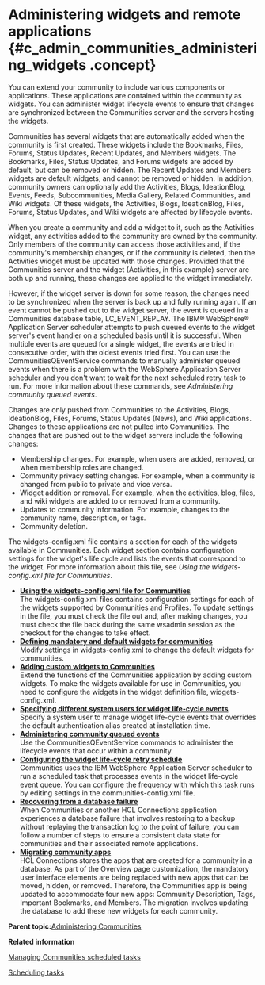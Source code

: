 # Administering widgets and remote applications {#c_admin_communities_administering_widgets .concept}

You can extend your community to include various components or applications. These applications are contained within the community as widgets. You can administer widget lifecycle events to ensure that changes are synchronized between the Communities server and the servers hosting the widgets.

Communities has several widgets that are automatically added when the community is first created. These widgets include the Bookmarks, Files, Forums, Status Updates, Recent Updates, and Members widgets. The Bookmarks, Files, Status Updates, and Forums widgets are added by default, but can be removed or hidden. The Recent Updates and Members widgets are default widgets, and cannot be removed or hidden. In addition, community owners can optionally add the Activities, Blogs, IdeationBlog, Events, Feeds, Subcommunities, Media Gallery, Related Communities, and Wiki widgets. Of these widgets, the Activities, Blogs, IdeationBlog, Files, Forums, Status Updates, and Wiki widgets are affected by lifecycle events.

When you create a community and add a widget to it, such as the Activities widget, any activities added to the community are owned by the community. Only members of the community can access those activities and, if the community's membership changes, or if the community is deleted, then the Activities widget must be updated with those changes. Provided that the Communities server and the widget \(Activities, in this example\) server are both up and running, these changes are applied to the widget immediately.

However, if the widget server is down for some reason, the changes need to be synchronized when the server is back up and fully running again. If an event cannot be pushed out to the widget server, the event is queued in a Communities database table, LC\_EVENT\_REPLAY. The IBM® WebSphere® Application Server scheduler attempts to push queued events to the widget server's event handler on a scheduled basis until it is successful. When multiple events are queued for a single widget, the events are tried in consecutive order, with the oldest events tried first. You can use the CommunitiesQEventService commands to manually administer queued events when there is a problem with the WebSphere Application Server scheduler and you don't want to wait for the next scheduled retry task to run. For more information about these commands, see *Administering community queued events*.

Changes are only pushed from Communities to the Activities, Blogs, IdeationBlog, Files, Forums, Status Updates \(News\), and Wiki applications. Changes to these applications are not pulled into Communities. The changes that are pushed out to the widget servers include the following changes:

-   Membership changes. For example, when users are added, removed, or when membership roles are changed.
-   Community privacy setting changes. For example, when a community is changed from public to private and vice versa.
-   Widget addition or removal. For example, when the activities, blog, files, and wiki widgets are added to or removed from a community.
-   Updates to community information. For example, changes to the community name, description, or tags.
-   Community deletion.

The widgets-config.xml file contains a section for each of the widgets available in Communities. Each widget section contains configuration settings for the widget's life cycle and lists the events that correspond to the widget. For more information about this file, see *Using the widgets-config.xml file for Communities*.

-   **[Using the widgets-config.xml file for Communities](../admin/t_admin_communities_use_widgets_config.md)**  
The widgets-config.xml files contains configuration settings for each of the widgets supported by Communities and Profiles. To update settings in the file, you must check the file out and, after making changes, you must check the file back during the same wsadmin session as the checkout for the changes to take effect.
-   **[Defining mandatory and default widgets for communities](../admin/t_admin_communities_change_default_widgets.md)**  
Modify settings in widgets-config.xml to change the default widgets for communities.
-   **[Adding custom widgets to Communities](../admin/c_admin_communities_add_custom_widgets.md)**  
Extend the functions of the Communities application by adding custom widgets. To make the widgets available for use in Communities, you need to configure the widgets in the widget definition file, widgets-config.xml.
-   **[Specifying different system users for widget life-cycle events](../admin/t_admin_communities_configure_j2c.md)**  
Specify a system user to manage widget life-cycle events that overrides the default authentication alias created at installation time.
-   **[Administering community queued events](../admin/t_admin_communities_event_admin.md)**  
Use the CommunitiesQEventService commands to administer the lifecycle events that occur within a community.
-   **[Configuring the widget life-cycle retry schedule](../admin/t_admin_communities_config_retry_schedule.md)**  
Communities uses the IBM WebSphere Application Server scheduler to run a scheduled task that processes events in the widget life-cycle event queue. You can configure the frequency with which this task runs by editing settings in the communities-config.xml file.
-   **[Recovering from a database failure](../admin/c_admin_communities_backup_and_restore.md)**  
When Communities or another HCL Connections application experiences a database failure that involves restoring to a backup without replaying the transaction log to the point of failure, you can follow a number of steps to ensure a consistent data state for communities and their associated remote applications.
-   **[Migrating community apps](../admin/c_admin_communities_apps_migrate.md)**  
HCL Connections stores the apps that are created for a community in a database. As part of the Overview page customization, the mandatory user interface elements are being replaced with new apps that can be moved, hidden, or removed. Therefore, the Communities app is being updated to accommodate four new apps: Community Description, Tags, Important Bookmarks, and Members. The migration involves updating the database to add these new widgets for each community.

**Parent topic:**[Administering Communities](../admin/c_admin_communities_intro.md)

**Related information**  


[Managing Communities scheduled tasks](../admin/t_admin_communities_manage_scheduled_tasks.md)

[Scheduling tasks](../admin/c_admin_common_was_scheduler.md)

